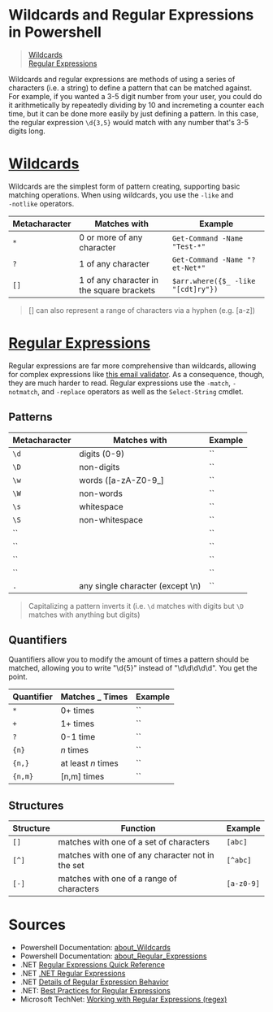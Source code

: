 # Wildcards and Regular Expressions in Powershell
> [Wildcards](https://github.com/EthanC2/Notes-and-Writeups/blob/main/Powershell/Wildcards%20and%20Regular%20Expressions.md#wildcards) <br />
> [Regular Expressions](https://github.com/EthanC2/Notes-and-Writeups/blob/main/Powershell/Wildcards%20and%20Regular%20Expressions.md#regular-expressions) <br />

Wildcards and regular expressions are methods of using a series of characters (i.e. a string) to define a pattern that can be matched against. For example, if you wanted
a 3-5 digit number from your user, you could do it arithmetically by repeatedly dividing by 10 and incremeting a counter each time, but it can be done more easily by just
defining a pattern. In this case, the regular expression `\d{3,5}` would match with any number that's 3-5 digits long.

# [Wildcards](https://docs.microsoft.com/en-us/powershell/module/microsoft.powershell.core/about/about_wildcards?view=powershell-7.2)
Wildcards are the simplest form of pattern creating, supporting basic matching operations. When using wildcards, you use the `-like` and <br /> `-notlike` operators.

| Metacharacter | Matches with | Example |
| ------------- | -------- | ------- |
| `*` | 0 or more of any character | `Get-Command -Name "Test-*"` |
| `?` | 1 of any character | `Get-Command -Name "?et-Net*"` |
| `[]` | 1 of any character in the square brackets | `$arr.where({$_ -like "[cdt]ry"})` |
> [] can also represent a range of characters via a hyphen (e.g. [a-z])

# [Regular Expressions](https://docs.microsoft.com/en-us/powershell/module/microsoft.powershell.core/about/about_regular_expressions?view=powershell-7.2)
Regular expressions are far more comprehensive than wildcards, allowing for complex expressions like [this email validator](https://www.emailregex.com/). As a consequence,
though, they are much harder to read. Regular expressions use the `-match`, `-notmatch`, and `-replace` operators as well as the `Select-String` cmdlet.

## Patterns
| Metacharacter | Matches with | Example |
| ------------- | -------- | ------- |
| `\d` | digits (0-9) | `` |
| `\D` | non-digits | `` |
| `\w` | words (\[a-zA-Z0-9\_\] | `` |
| `\W` | non-words | `` |
| `\s` | whitespace | `` |
| `\S` | non-whitespace | `` |
| `` |  | `` |
| `` |  | `` |
| `` |  | `` |
| `` |  | `` |
| `.` | any single character (except \\n) | `` |
> Capitalizing a pattern inverts it (i.e. `\d` matches with digits but `\D` matches with anything but digits)

## Quantifiers
Quantifiers allow you to modify the amount of times a pattern should be matched, allowing you to write "\d{5}" instead of "\d\d\d\d\d". You get the point.

| Quantifier | Matches \_ Times | Example | 
| ---------- | ---------------- | ------- |
| `*` | 0+ times | `` |
| `+` | 1+ times | `` |
| `?` | 0-1 time | `` |
| `{n}` | _n_ times | `` |
| `{n,}` | at least _n_ times | `` |
| `{n,m}` | \[n,m\] times | `` |

## Structures

| Structure | Function | Example |
| ------------- | -------- | ------- |
| `[]` | matches with one of a set of characters | `[abc]` |
| `[^]` | matches with one of any character not in the set | `[^abc]` |
| `[-]` | matches with one of a range of characters | `[a-z0-9]` |

# Sources
- Powershell Documentation: [about\_Wildcards](https://docs.microsoft.com/en-us/powershell/module/microsoft.powershell.core/about/about_wildcards?view=powershell-7.2) 
- Powershell Documentation: [about\_Regular\_Expressions](https://docs.microsoft.com/en-us/powershell/module/microsoft.powershell.core/about/about_regular_expressions?view=powershell-7.2) 
- .NET [Regular Expressions Quick Reference](https://docs.microsoft.com/en-us/dotnet/standard/base-types/regular-expression-language-quick-reference) <br />
- .NET [.NET Regular Expressions](https://docs.microsoft.com/en-us/dotnet/standard/base-types/regular-expressions) <br />
- .NET [Details of Regular Expression Behavior](https://docs.microsoft.com/en-us/dotnet/standard/base-types/details-of-regular-expression-behavior)
- .NET: [Best Practices for Regular Expressions](https://docs.microsoft.com/en-us/dotnet/standard/base-types/best-practices) <br />
- Microsoft TechNet: [Working with Regular Expressions (regex)](https://social.technet.microsoft.com/wiki/contents/articles/4310.powershell-working-with-regular-expressions-regex.aspx) <br /> 
